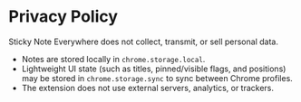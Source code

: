 # Privacy Policy

Sticky Note Everywhere does not collect, transmit, or sell personal data.

- Notes are stored locally in `chrome.storage.local`.
- Lightweight UI state (such as titles, pinned/visible flags, and positions) may be stored in `chrome.storage.sync` to sync between Chrome profiles.
- The extension does not use external servers, analytics, or trackers.

